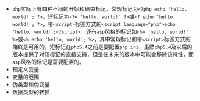 * `php`实际上有四种不同的开始和结束标记，常规标记为`<?php echo 'hello, world!'; ?>`，短标记为`<?= 'hello, world!' ?>`或`<? echo 'hello, world!'; ?>`，带`<script>`标签方式的`<script language="php">echo 'hello, world!';</script>`，还有`asp`风格的标记如`<%= 'hello, world!' %>`或`<% echo 'hello, world'; %>`，其中常规标记和带`<script>`标签方式的始终是可用的，短标记在`php5.4`之前是要配置`php.ini`，虽然`php5.4`及以后的版本提供了对短标记的直接支持，但是在未来的版本中可能会移除该特性，而`asp`风格的标记是需要配置的。
* 预定义变量
* 变量的范围
* 伪类型和伪变量
* 数据类型的转换